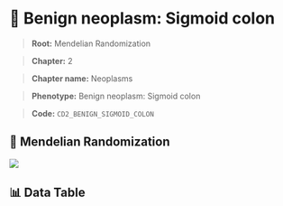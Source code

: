 # 🧪 Benign neoplasm: Sigmoid colon

> **Root:** Mendelian Randomization

> **Chapter:** 2  

> **Chapter name:** Neoplasms

> **Phenotype:** Benign neoplasm: Sigmoid colon  

> **Code:** `CD2_BENIGN_SIGMOID_COLON`

## 🧬 Mendelian Randomization  

<img src="/MR/Figures/Forward/CD2_BENIGN_SIGMOID_COLON.png"/>

## 📊 Data Table

<CsvTableMRF src="/MR/Data/Forward/CD2_BENIGN_SIGMOID_COLON.csv"/>
